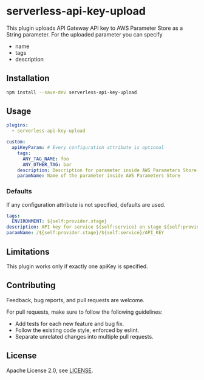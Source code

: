 # serverless-api-key-upload

This plugin uploads API Gateway API key to AWS Parameter Store as a String parameter. 
For the uploaded parameter you can specify
- name
- tags
- description

## Installation
```bash
npm install --save-dev serverless-api-key-upload
```

## Usage
```yaml
plugins:
  - serverless-api-key-upload

custom:
  apiKeyParam: # Every configuration attribute is optional
    tags:
      ANY_TAG_NAME: foo
      ANY_OTHER_TAG: bar
    description: Description for parameter inside AWS Parameters Store
    paramName: Name of the parameter inside AWS Parameters Store
```

### Defaults
If any configuration attribute is not specified, defaults are used.

```yaml
tags:
  ENVIRONMENT: ${self:provider.stage}
description: API key for service ${self:service} on stage ${self:provider.stage}
paramName: /${self:provider.stage}/${self:service}/API_KEY
```

## Limitations
This plugin works only if exactly one apiKey is specified.

## Contributing
Feedback, bug reports, and pull requests are welcome.

For pull requests, make sure to follow the following guidelines:
* Add tests for each new feature and bug fix.
* Follow the existing code style, enforced by eslint.
* Separate unrelated changes into multiple pull requests.

## License
Apache License 2.0, see [LICENSE](LICENSE.md).
